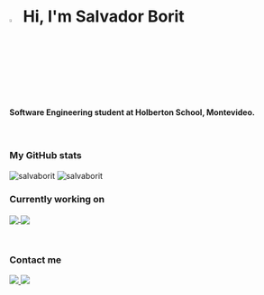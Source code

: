 <!--HEADER-->
<h1>
<img width=3.5% src="https://i.pinimg.com/originals/21/f2/07/21f2078d23f9195570a3711c018328b2.png" alt="wave" />
 Hi, I'm Salvador Borit
</h1>
<h4> Software Engineering student at Holberton School, Montevideo. </h4>

<br>

<!-- ADD-ONS -->
<p align="center">

  <h3> My GitHub stats </h3>
  <!-- first add-on -->
   <img align="center" src="https://github-readme-stats.vercel.app/api?username=salvaborit&theme=github_dark" alt="salvaborit" />
  <!-- second add-on -->
    <img align="center" src="https://github-readme-stats.vercel.app/api/top-langs?username=salvaborit&show_icons=true&locale=en&layout=compact&theme=github_dark" alt="salvaborit" />

<br>

  <h3> Currently working on </h3>
  <!-- third add on -->
    <a href="https://github.com/salvaborit/holbertonschool-higher_level_programming">
      <img align="center" src="https://github-readme-stats.vercel.app/api/pin/?username=salvaborit&repo=holbertonschool-higher_level_programming&theme=github_dark" />
    </a>
    <a href="https://github.com/salvaborit/holbertonschool-lower">
      <img align="center" src="https://github-readme-stats.vercel.app/api/pin/?username=salvaborit&repo=holbertonschool-low_level_programming&theme=github_dark" />
    </a>

</p>

<br>

<h3> Contact me</h3>
<div>
  <a href="https://www.linkedin.com/in/salvadorborit/"> <img src="https://img.shields.io/badge/linkedin-%230077B5.svg?style=for-the-badge&logo=linkedin&logoColor=white" /> 
  </a>
  <a href="mailto:salvaborit@gmail.com"> <img src="https://img.shields.io/badge/Gmail-D14836?style=for-the-badge&logo=gmail&logoColor=white" />
  </a>
</div>
